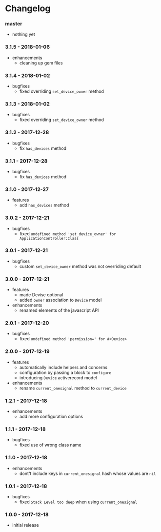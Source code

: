 # Changelog

### master

* nothing yet

### 3.1.5 - 2018-01-06

* enhancements
    * cleaning up gem files

### 3.1.4 - 2018-01-02

* bugfixes
    * fixed overriding `set_device_owner` method

### 3.1.3 - 2018-01-02

* bugfixes
    * fixed overriding `set_device_owner` method

### 3.1.2 - 2017-12-28

* bugfixes
    * fix `has_devices` method

### 3.1.1 - 2017-12-28

* bugfixes
    * fix `has_devices` method

### 3.1.0 - 2017-12-27

* features
    * add `has_devices` method

### 3.0.2 - 2017-12-21

* bugfixes
    * fixed `undefined method 'set_device_owner' for ApplicationController:Class`

### 3.0.1 - 2017-12-21

* bugfixes
    * custom `set_device_owner` method was not overriding default

### 3.0.0 - 2017-12-21

* features
    * made Devise optional
    * added `owner` association to `Device` model
* enhancements
    * renamed elements of the javascript API

### 2.0.1 - 2017-12-20

* bugfixes
    * fixed `undefined method 'permission=' for #<Device>`

### 2.0.0 - 2017-12-19

* features
    * automatically include helpers and concerns
    * configuration by passing a block to `configure`
    * introducing `Device` activerecord model
* enhancements
    * rename `current_onesignal` method to `current_device`

### 1.2.1 - 2017-12-18

* enhancements
    * add more configuration options

### 1.1.1 - 2017-12-18

* bugfixes
    * fixed use of wrong class name

### 1.1.0 - 2017-12-18

* enhancements
    * dont't include keys in `current_onesignal` hash whose values are `nil`

### 1.0.1 - 2017-12-18

* bugfixes
    * fixed `Stack Level too deep` when using `current_onesignal`

### 1.0.0 - 2017-12-18

* initial release
